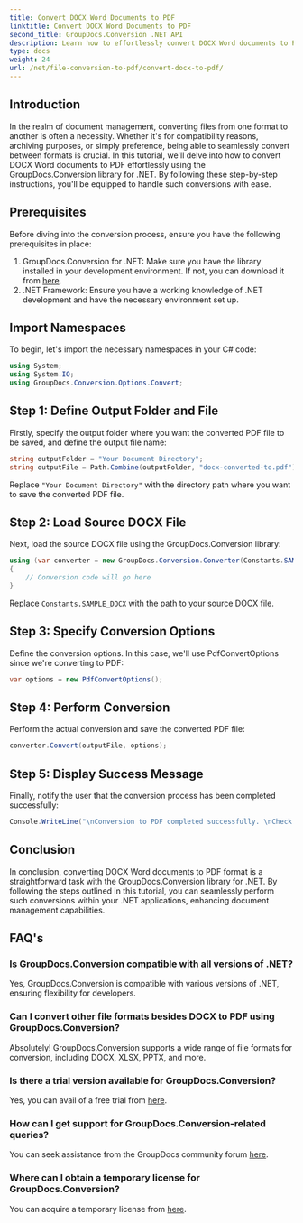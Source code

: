 ```yaml
---
title: Convert DOCX Word Documents to PDF
linktitle: Convert DOCX Word Documents to PDF
second_title: GroupDocs.Conversion .NET API
description: Learn how to effortlessly convert DOCX Word documents to PDF using GroupDocs.Conversion for .NET. Enhance your document management capabilities.
type: docs
weight: 24
url: /net/file-conversion-to-pdf/convert-docx-to-pdf/
---
```

## Introduction
In the realm of document management, converting files from one format to another is often a necessity. Whether it's for compatibility reasons, archiving purposes, or simply preference, being able to seamlessly convert between formats is crucial. In this tutorial, we'll delve into how to convert DOCX Word documents to PDF effortlessly using the GroupDocs.Conversion library for .NET. By following these step-by-step instructions, you'll be equipped to handle such conversions with ease.
## Prerequisites
Before diving into the conversion process, ensure you have the following prerequisites in place:
1. GroupDocs.Conversion for .NET: Make sure you have the library installed in your development environment. If not, you can download it from [here](https://releases.groupdocs.com/conversion/net/).
2. .NET Framework: Ensure you have a working knowledge of .NET development and have the necessary environment set up.

## Import Namespaces
To begin, let's import the necessary namespaces in your C# code:
```csharp
using System;
using System.IO;
using GroupDocs.Conversion.Options.Convert;
```
## Step 1: Define Output Folder and File
Firstly, specify the output folder where you want the converted PDF file to be saved, and define the output file name:
```csharp
string outputFolder = "Your Document Directory";
string outputFile = Path.Combine(outputFolder, "docx-converted-to.pdf");
```
Replace `"Your Document Directory"` with the directory path where you want to save the converted PDF file.
## Step 2: Load Source DOCX File
Next, load the source DOCX file using the GroupDocs.Conversion library:
```csharp
using (var converter = new GroupDocs.Conversion.Converter(Constants.SAMPLE_DOCX))
{
    // Conversion code will go here
}
```
Replace `Constants.SAMPLE_DOCX` with the path to your source DOCX file.
## Step 3: Specify Conversion Options
Define the conversion options. In this case, we'll use PdfConvertOptions since we're converting to PDF:
```csharp
var options = new PdfConvertOptions();
```
## Step 4: Perform Conversion
Perform the actual conversion and save the converted PDF file:
```csharp
converter.Convert(outputFile, options);
```
## Step 5: Display Success Message
Finally, notify the user that the conversion process has been completed successfully:
```csharp
Console.WriteLine("\nConversion to PDF completed successfully. \nCheck output in {0}", outputFolder);
```

## Conclusion
In conclusion, converting DOCX Word documents to PDF format is a straightforward task with the GroupDocs.Conversion library for .NET. By following the steps outlined in this tutorial, you can seamlessly perform such conversions within your .NET applications, enhancing document management capabilities.
## FAQ's
### Is GroupDocs.Conversion compatible with all versions of .NET?
Yes, GroupDocs.Conversion is compatible with various versions of .NET, ensuring flexibility for developers.
### Can I convert other file formats besides DOCX to PDF using GroupDocs.Conversion?
Absolutely! GroupDocs.Conversion supports a wide range of file formats for conversion, including DOCX, XLSX, PPTX, and more.
### Is there a trial version available for GroupDocs.Conversion?
Yes, you can avail of a free trial from [here](https://releases.groupdocs.com/).
### How can I get support for GroupDocs.Conversion-related queries?
You can seek assistance from the GroupDocs community forum [here](https://forum.groupdocs.com/c/conversion/11).
### Where can I obtain a temporary license for GroupDocs.Conversion?
You can acquire a temporary license from [here](https://purchase.groupdocs.com/temporary-license/).
